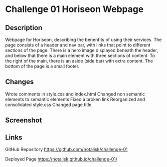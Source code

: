 # Challenge 01 Horiseon Webpage

## Description

Webpage for Horiseon, describing the benenfits of using their services. The page consists of a header and nav bar, with links that point to different sections of the page. There is a hero image displayed beneath the header, and below that there is a main element with three sections of content. To the right of the main, there is an aside (side bar) with extra content. The bottom of the page is a small footer.

## Changes

Wrote comments in style.css and index.html
Changed non semantic elements to semantic elements
Fixed a broken link
Reorganized and consolidated style.css
Changed page title

## Screenshot



## Links

GitHub Repository https://github.com/notalisk/challenge-01

Deployed Page https://notalisk.github.io/challenge-01/
